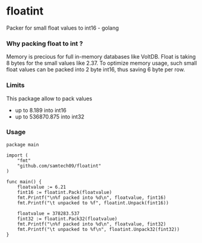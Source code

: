 # floatint
Packer for small float values to int16 - golang

### Why packing float to int ?
Memory is precious for full in-memory databases like VoltDB. Float is taking 8 bytes for the small values like 2.37. To optimize memory usage, such small float values can be packed into 2 byte int16, thus saving 6 byte per row.

### Limits
This package allow to pack values 
- up to 8.189 into int16
- up to 536870.875 into int32

### Usage

```
package main

import (
	"fmt"
	"github.com/samtech09/floatint"
)

func main() {
	floatvalue := 6.21
	fint16 := floatint.Pack(floatvalue)
	fmt.Printf("\n%f packed into %d\n", floatvalue, fint16)
	fmt.Printf("\t unpacked to %f", floatint.Unpack(fint16))

	floatvalue = 378283.537
	fint32 := floatint.Pack32(floatvalue)
	fmt.Printf("\n%f packed into %d\n", floatvalue, fint32)
	fmt.Printf("\t unpacked to %f\n", floatint.Unpack32(fint32))
}

```
